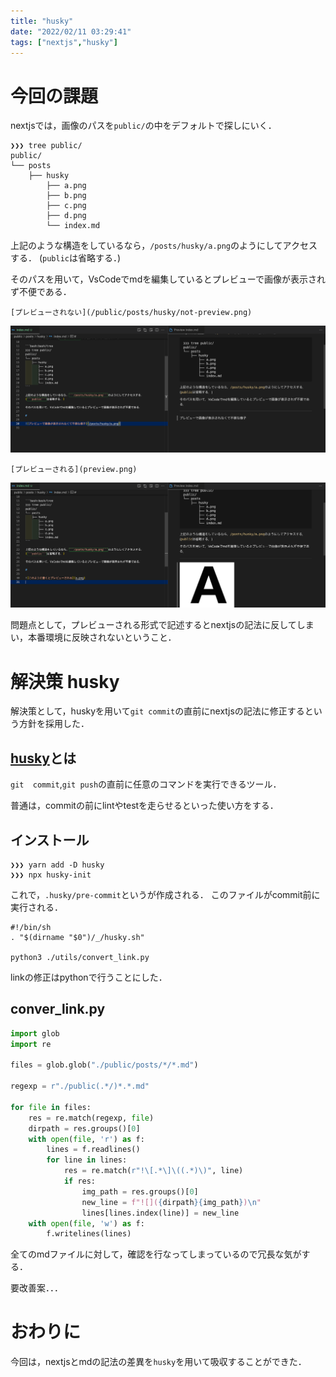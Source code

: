 ```yaml
---
title: "husky"
date: "2022/02/11 03:29:41"
tags: ["nextjs","husky"]
---
```


# 今回の課題

nextjsでは，画像のパスを```public/```の中をデフォルトで探しにいく．

```bash:bash/tree
❯❯❯ tree public/
public/
└── posts
    ├── husky
        ├── a.png
        ├── b.png
        ├── c.png
        ├── d.png
        └── index.md
```

上記のような構造をしているなら，```/posts/husky/a.png```のようにしてアクセスする．
(```public```は省略する．)

そのパスを用いて，VsCodeでmdを編集しているとプレビューで画像が表示されず不便である．

```md:markdown
[プレビューされない](/public/posts/husky/not-preview.png)
```

![プレビューされない](not-preview.png)

```md:markdown
[プレビューされる](preview.png)
```

![プレビューされる](preview.png)


問題点として，プレビューされる形式で記述するとnextjsの記法に反してしまい，本番環境に反映されないということ．

# 解決策 husky

解決策として，huskyを用いて```git commit```の直前にnextjsの記法に修正するという方針を採用した．

## [husky](https://github.com/typicode/husky)とは

```git  commit```,```git push```の直前に任意のコマンドを実行できるツール．

普通は，commitの前にlintやtestを走らせるといった使い方をする．

## インストール

```bash:bash
❯❯❯ yarn add -D husky
❯❯❯ npx husky-init
```

これで，```.husky/pre-commit```というが作成される．
このファイルがcommit前に実行される．

```sh:pre-commit
#!/bin/sh
. "$(dirname "$0")/_/husky.sh"

python3 ./utils/convert_link.py
```

linkの修正はpythonで行うことにした．

## conver_link.py

```python:utils/conver_link.py
import glob
import re

files = glob.glob("./public/posts/*/*.md")

regexp = r"./public(.*/)*.*.md"

for file in files:
    res = re.match(regexp, file)
    dirpath = res.groups()[0]
    with open(file, 'r') as f:
        lines = f.readlines()
        for line in lines:
            res = re.match(r"!\[.*\]\((.*)\)", line)
            if res:
                img_path = res.groups()[0]
                new_line = f"![]({dirpath}{img_path})\n"
                lines[lines.index(line)] = new_line
    with open(file, 'w') as f:
        f.writelines(lines)
```

全てのmdファイルに対して，確認を行なってしまっているので冗長な気がする．

要改善案．．．

# おわりに

今回は，nextjsとmdの記法の差異を```husky```を用いて吸収することができた．
